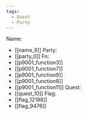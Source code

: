 ```yaml
---
tags:
  - Quest
  - Party
---
```

Name:
- [[name_9]]
Party:
- [[party_0]]
Fn:
- [[p9001_function3]]
- [[p9001_function7]]
- [[p9001_function9]]
- [[p9001_function8]]
- [[p9001_function11]]
Quest:
- [[quest_10]]
Flag:
- [[flag_12198]]
- [[flag_9476]]
